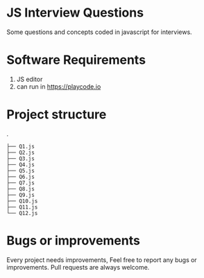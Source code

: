 
# JS Interview Questions

Some questions and concepts coded in javascript for interviews.



# Software Requirements
1. JS editor
2. can run in https://playcode.io




# Project structure
.

    ├── Q1.js
    ├── Q2.js
    ├── Q3.js
    ├── Q4.js
    ├── Q5.js
    ├── Q6.js
    ├── Q7.js
    ├── Q8.js
    ├── Q9.js
    ├── Q10.js
    ├── Q11.js
    └── Q12.js




# Bugs or improvements
Every project needs improvements, Feel free to report any bugs or improvements. Pull requests are always welcome.

